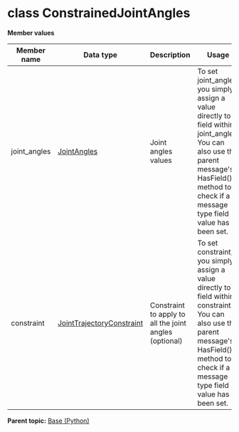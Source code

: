 # class ConstrainedJointAngles

 **Member values** 

|Member name|Data type|Description|Usage|
|-----------|---------|-----------|-----|
|joint\_angles| [JointAngles](JointAngles.md#)|Joint angles values|To set joint\_angles, you simply assign a value directly to a field within joint\_angles. You can also use the parent message's HasField\(\) method to check if a message type field value has been set.|
|constraint| [JointTrajectoryConstraint](JointTrajectoryConstraint.md#)|Constraint to apply to all the joint angles \(optional\)|To set constraint, you simply assign a value directly to a field within constraint. You can also use the parent message's HasField\(\) method to check if a message type field value has been set.|

**Parent topic:** [Base \(Python\)](../../summary_pages/Base.md)

